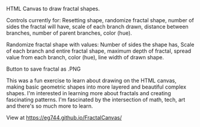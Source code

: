 HTML Canvas to draw fractal shapes. 

Controls currently for: 
  Resetting shape,
  randomize fractal shape,
  number of sides the fractal will have,
  scale of each branch drawn,
  distance between branches,
  number of parent branches,
  color (hue).

Randomize fractal shape with values: 
  Number of sides the shape has,
  Scale of each branch and entire fractal shape,
  maximum depth of fractal,
  spread value from each branch,
  color (hue),
  line width of drawn shape.
  
  
 Button to save fractal as .PNG
 
This was a fun exercise to learn about drawing on the HTML canvas, making basic geometric shapes into more layered and beautiful complex shapes. I'm interested in learning more about fractals and creating fascinating patterns. I'm fascinated by the intersection of math, tech, art and there's so much more to learn.

      
   
View at https://eg744.github.io/FractalCanvas/
